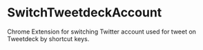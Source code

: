 # SwitchTweetdeckAccount
Chrome Extension for switching Twitter account used for tweet on Tweetdeck by shortcut keys.